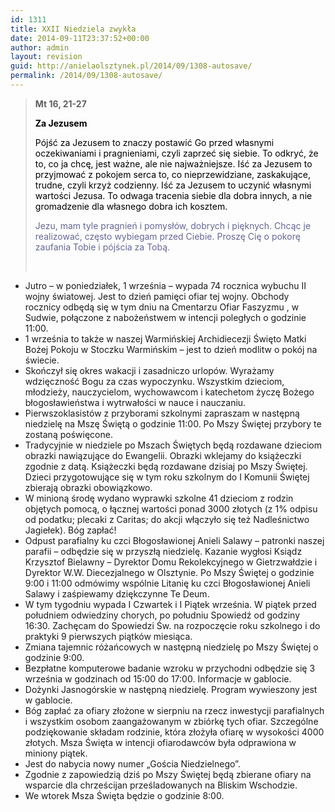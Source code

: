 ```yaml
---
id: 1311
title: XXII Niedziela zwykła
date: 2014-09-11T23:37:52+00:00
author: admin
layout: revision
guid: http://anielaolsztynek.pl/2014/09/1308-autosave/
permalink: /2014/09/1308-autosave/
---
```

> **Mt 16, 21-27**
> 
> <span style="color: #000000;"><strong>Za Jezusem</strong></span>
> 
> <span style="color: #000000;">Pójść za Jezusem to znaczy postawić Go przed własnymi oczekiwaniami i pragnieniami, czyli zaprzeć się siebie. To odkryć, że to, co ja chcę, jest ważne, ale nie najważniejsze. Iść za Jezusem to przyjmować z pokojem serca to, co nieprzewidziane, zaskakujące, trudne, czyli krzyż codzienny. Iść za Jezusem to uczynić własnymi wartości Jezusa. To odwaga tracenia siebie dla dobra innych, a nie gromadzenie dla własnego dobra ich kosztem.</span>
> 
> <span style="color: #666699;">Jezu, mam tyle pragnień i pomysłów, dobrych i pięknych. Chcąc je realizować, często wybiegam przed Ciebie. Proszę Cię o pokorę zaufania Tobie i pójścia za Tobą.</span>
> 
> <span style="color: #666699;"><br /> </span>

  * Jutro &#8211; w poniedziałek, 1 września &#8211; wypada 74 rocznica wybuchu II wojny światowej. Jest to dzień pamięci ofiar tej wojny. Obchody rocznicy odbędą się w tym dniu na Cmentarzu Ofiar Faszyzmu , w Sudwie, połączone z nabożeństwem w intencji poległych o godzinie 11:00.
  * 1 września to także w naszej Warmińskiej Archidiecezji Święto Matki Bożej Pokoju w Stoczku Warmińskim &#8211; jest to dzień modlitw o pokój na świecie.
  * Skończył się okres wakacji i zasadniczo urlopów. Wyrażamy wdzięczność Bogu za czas wypoczynku. Wszystkim dzieciom, młodzieży, nauczycielom, wychowawcom i katechetom życzę Bożego błogosławieństwa i wytrwałości w nauce i nauczaniu.
  * Pierwszoklasistów z przyborami szkolnymi zapraszam w następną niedzielę na Mszę Świętą o godzinie 11:00. Po Mszy Świętej przybory te zostaną poświęcone.
  * Tradycyjnie w niedziele po Mszach Świętych będą rozdawane dzieciom obrazki nawiązujące do Ewangelii. Obrazki wklejamy do książeczki zgodnie z datą. Książeczki będą rozdawane dzisiaj po Mszy Świętej. Dzieci przygotowujące się w tym roku szkolnym do I Komunii Świętej zbierają obrazki obowiązkowo.
  * W minioną środę wydano wyprawki szkolne 41 dzieciom z rodzin objętych pomocą, o łącznej wartości ponad 3000 złotych (z 1% odpisu od podatku; plecaki z Caritas; do akcji włączyło się też Nadleśnictwo Jagiełek). Bóg zapłać!
  * Odpust parafialny ku czci Błogosławionej Anieli Salawy &#8211; patronki naszej parafii &#8211; odbędzie się w przyszłą niedzielę. Kazanie wygłosi Ksiądz Krzysztof Bielawny &#8211; Dyrektor Domu Rekolekcyjnego w Gietrzwałdzie i Dyrektor W.W. Diecezjalnego w Olsztynie. Po Mszy Świętej o godzinie 9:00 i 11:00 odmówimy wspólnie Litanię ku czci Błogosławionej Anieli Salawy i zaśpiewamy dziękczynne Te Deum.
  * W tym tygodniu wypada I Czwartek i I Piątek września. W piątek przed południem odwiedziny chorych, po południu Spowiedź od godziny 16:30. Zachęcam do Spowiedzi Św. na rozpoczęcie roku szkolnego i do praktyki 9 pierwszych piątków miesiąca.
  * Zmiana tajemnic różańcowych w następną niedzielę po Mszy Świętej o godzinie 9:00.
  * Bezpłatne komputerowe badanie wzroku w przychodni odbędzie się 3 września w godzinach od 15:00 do 17:00. Informacje w gablocie.
  * Dożynki Jasnogórskie w następną niedzielę. Program wywieszony jest w gablocie.
  * Bóg zapłać za ofiary złożone w sierpniu na rzecz inwestycji parafialnych i wszystkim osobom zaangażowanym w zbiórkę tych ofiar. Szczególne podziękowanie składam rodzinie, która złożyła ofiarę w wysokości 4000 złotych. Msza Święta w intencji ofiarodawców była odprawiona w miniony piątek.
  * Jest do nabycia nowy numer &#8222;Gościa Niedzielnego&#8221;.
  * Zgodnie z zapowiedzią dziś po Mszy Świętej będą zbierane ofiary na wsparcie dla chrześcijan prześladowanych na Bliskim Wschodzie.
  * We wtorek Msza Święta będzie o godzinie 8:00.